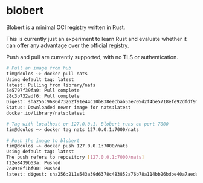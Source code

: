 blobert
=======

Blobert is a minimal OCI registry written in Rust.

This is currently just an experiment to learn Rust and evaluate whether it can
offer any advantage over the official registry.

Push and pull are currently supported, with no TLS or authentication.

```bash
# Pull an image from hub
tim@doulos ~> docker pull nats
Using default tag: latest
latest: Pulling from library/nats
5e5797f39fa0: Pull complete
28c3b732adf6: Pull complete
Digest: sha256:9686d73262f91e44c10b838eecbab53e705d2f4be5718efe92dfdf9f86f4e786
Status: Downloaded newer image for nats:latest
docker.io/library/nats:latest

# Tag with localhost or 127.0.0.1. Blobert runs on port 7000
tim@doulos ~> docker tag nats 127.0.0.1:7000/nats

# Push the image to blobert
tim@doulos ~> docker push 127.0.0.1:7000/nats
Using default tag: latest
The push refers to repository [127.0.0.1:7000/nats]
f22e8439b53a: Pushed
7e49c6f1bf90: Pushed
latest: digest: sha256:211e543a39d6378c483852a76b78a114bb26bdbe40a7aeda3daae61c62cbcf59 size: 715
```
